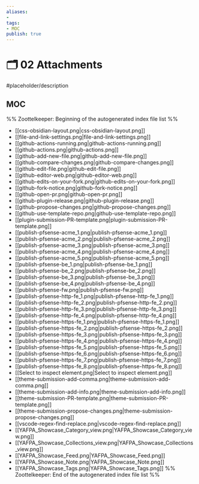 ```yaml
---
aliases:
- 
tags:
- MOC
publish: true
---
```


# 🗂️ 02 Attachments

#placeholder/description 

## MOC

%% Zoottelkeeper: Beginning of the autogenerated index file list  %%
-  [[css-obsidian-layout.png|css-obsidian-layout.png]]
-  [[file-and-link-settings.png|file-and-link-settings.png]]
-  [[github-actions-running.png|github-actions-running.png]]
-  [[github-actions.png|github-actions.png]]
-  [[github-add-new-file.png|github-add-new-file.png]]
-  [[github-compare-changes.png|github-compare-changes.png]]
-  [[github-edit-file.png|github-edit-file.png]]
-  [[github-editor-web.png|github-editor-web.png]]
-  [[github-edits-on-your-fork.png|github-edits-on-your-fork.png]]
-  [[github-fork-notice.png|github-fork-notice.png]]
-  [[github-open-pr.png|github-open-pr.png]]
-  [[github-plugin-release.png|github-plugin-release.png]]
-  [[github-propose-changes.png|github-propose-changes.png]]
-  [[github-use-template-repo.png|github-use-template-repo.png]]
-  [[plugin-submission-PR-template.png|plugin-submission-PR-template.png]]
-  [[publish-pfsense-acme_1.png|publish-pfsense-acme_1.png]]
-  [[publish-pfsense-acme_2.png|publish-pfsense-acme_2.png]]
-  [[publish-pfsense-acme_3.png|publish-pfsense-acme_3.png]]
-  [[publish-pfsense-acme_4.png|publish-pfsense-acme_4.png]]
-  [[publish-pfsense-acme_5.png|publish-pfsense-acme_5.png]]
-  [[publish-pfsense-be_1.png|publish-pfsense-be_1.png]]
-  [[publish-pfsense-be_2.png|publish-pfsense-be_2.png]]
-  [[publish-pfsense-be_3.png|publish-pfsense-be_3.png]]
-  [[publish-pfsense-be_4.png|publish-pfsense-be_4.png]]
-  [[publish-pfsense-fw.png|publish-pfsense-fw.png]]
-  [[publish-pfsense-http-fe_1.png|publish-pfsense-http-fe_1.png]]
-  [[publish-pfsense-http-fe_2.png|publish-pfsense-http-fe_2.png]]
-  [[publish-pfsense-http-fe_3.png|publish-pfsense-http-fe_3.png]]
-  [[publish-pfsense-http-fe_4.png|publish-pfsense-http-fe_4.png]]
-  [[publish-pfsense-https-fe_1.png|publish-pfsense-https-fe_1.png]]
-  [[publish-pfsense-https-fe_2.png|publish-pfsense-https-fe_2.png]]
-  [[publish-pfsense-https-fe_3.png|publish-pfsense-https-fe_3.png]]
-  [[publish-pfsense-https-fe_4.png|publish-pfsense-https-fe_4.png]]
-  [[publish-pfsense-https-fe_5.png|publish-pfsense-https-fe_5.png]]
-  [[publish-pfsense-https-fe_6.png|publish-pfsense-https-fe_6.png]]
-  [[publish-pfsense-https-fe_7.png|publish-pfsense-https-fe_7.png]]
-  [[publish-pfsense-https-fe_8.png|publish-pfsense-https-fe_8.png]]
-  [[Select to inspect element.png|Select to inspect element.png]]
-  [[theme-submission-add-comma.png|theme-submission-add-comma.png]]
-  [[theme-submission-add-info.png|theme-submission-add-info.png]]
-  [[theme-submission-PR-template.png|theme-submission-PR-template.png]]
-  [[theme-submission-propose-changes.png|theme-submission-propose-changes.png]]
-  [[vscode-regex-find-replace.png|vscode-regex-find-replace.png]]
-  [[YAFPA_Showcase_Category_view.png|YAFPA_Showcase_Category_view.png]]
-  [[YAFPA_Showcase_Collections_view.png|YAFPA_Showcase_Collections_view.png]]
-  [[YAFPA_Showcase_Feed.png|YAFPA_Showcase_Feed.png]]
-  [[YAFPA_Showcase_Note.png|YAFPA_Showcase_Note.png]]
-  [[YAFPA_Showcase_Tags.png|YAFPA_Showcase_Tags.png]]
%% Zoottelkeeper: End of the autogenerated index file list  %%
